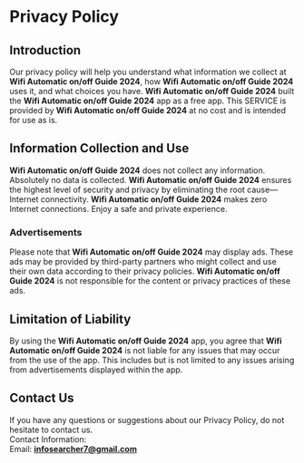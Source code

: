 # Privacy Policy

## Introduction
Our privacy policy will help you understand what information we collect at **Wifi Automatic on/off Guide 2024**, how **Wifi Automatic on/off Guide 2024** uses it, and what choices you have. **Wifi Automatic on/off Guide 2024** built the **Wifi Automatic on/off Guide 2024** app as a free app. This SERVICE is provided by **Wifi Automatic on/off Guide 2024** at no cost and is intended for use as is.

## Information Collection and Use
**Wifi Automatic on/off Guide 2024** does not collect any information. Absolutely no data is collected. **Wifi Automatic on/off Guide 2024** ensures the highest level of security and privacy by eliminating the root cause—Internet connectivity. **Wifi Automatic on/off Guide 2024** makes zero Internet connections. Enjoy a safe and private experience.

### Advertisements
Please note that **Wifi Automatic on/off Guide 2024** may display ads. These ads may be provided by third-party partners who might collect and use their own data according to their privacy policies. **Wifi Automatic on/off Guide 2024** is not responsible for the content or privacy practices of these ads.

## Limitation of Liability
By using the **Wifi Automatic on/off Guide 2024** app, you agree that **Wifi Automatic on/off Guide 2024** is not liable for any issues that may occur from the use of the app. This includes but is not limited to any issues arising from advertisements displayed within the app.

## Contact Us
If you have any questions or suggestions about our Privacy Policy, do not hesitate to contact us.  
Contact Information:  
Email: **infosearcher7@gmail.com**
